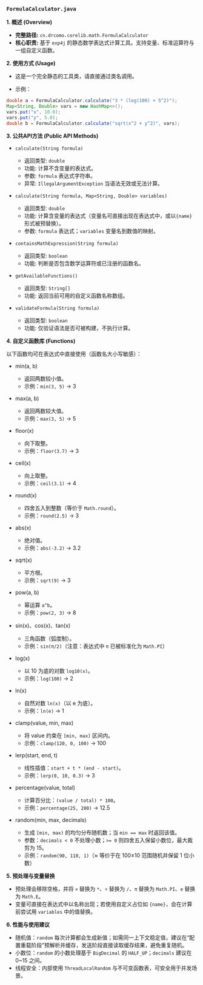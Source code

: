 ### `FormulaCalculator.java`

**1. 概述 (Overview)**

  * **完整路径:** `cn.drcomo.corelib.math.FormulaCalculator`
  * **核心职责:** 基于 `exp4j` 的静态数学表达式计算工具。支持变量、标准运算符与一组自定义函数。

**2. 使用方式 (Usage)**

  * 这是一个完全静态的工具类，请直接通过类名调用。

  * 示例：
  ```java
  double a = FormulaCalculator.calculate("3 * (log(100) + 5^2)");
  Map<String, Double> vars = new HashMap<>();
  vars.put("x", 10.0);
  vars.put("y", 5.0);
  double b = FormulaCalculator.calculate("sqrt(x^2 + y^2)", vars);
  ```

**3. 公共API方法 (Public API Methods)**

  * `calculate(String formula)`
    * 返回类型: `double`
    * 功能: 计算不含变量的表达式。
    * 参数: `formula` 表达式字符串。
    * 异常: `IllegalArgumentException` 当语法无效或无法计算。

  * `calculate(String formula, Map<String, Double> variables)`
    * 返回类型: `double`
    * 功能: 计算含变量的表达式（变量名可直接出现在表达式中，或以`{name}`形式被预替换）。
    * 参数: `formula` 表达式；`variables` 变量名到数值的映射。

  * `containsMathExpression(String formula)`
    * 返回类型: `boolean`
    * 功能: 判断是否包含数学运算符或已注册的函数名。

  * `getAvailableFunctions()`
    * 返回类型: `String[]`
    * 功能: 返回当前可用的自定义函数名称数组。

  * `validateFormula(String formula)`
    * 返回类型: `boolean`
    * 功能: 仅验证语法是否可被构建，不执行计算。

**4. 自定义函数库 (Functions)**

以下函数均可在表达式中直接使用（函数名大小写敏感）：

  * min(a, b)
    * 返回两数较小值。
    * 示例：`min(3, 5)` → 3

  * max(a, b)
    * 返回两数较大值。
    * 示例：`max(3, 5)` → 5

  * floor(x)
    * 向下取整。
    * 示例：`floor(3.7)` → 3

  * ceil(x)
    * 向上取整。
    * 示例：`ceil(3.1)` → 4

  * round(x)
    * 四舍五入到整数（等价于 `Math.round`）。
    * 示例：`round(2.5)` → 3

  * abs(x)
    * 绝对值。
    * 示例：`abs(-3.2)` → 3.2

  * sqrt(x)
    * 平方根。
    * 示例：`sqrt(9)` → 3

  * pow(a, b)
    * 幂运算 `a^b`。
    * 示例：`pow(2, 3)` → 8

  * sin(x)、cos(x)、tan(x)
    * 三角函数（弧度制）。
    * 示例：`sin(π/2)`（注意：表达式中 `π` 已被标准化为 `Math.PI`）

  * log(x)
    * 以 10 为底的对数 `log10(x)`。
    * 示例：`log(100)` → 2

  * ln(x)
    * 自然对数 `ln(x)`（以 e 为底）。
    * 示例：`ln(e)` → 1

  * clamp(value, min, max)
    * 将 value 约束在 `[min, max]` 区间内。
    * 示例：`clamp(120, 0, 100)` → 100

  * lerp(start, end, t)
    * 线性插值：`start + t * (end - start)`。
    * 示例：`lerp(0, 10, 0.3)` → 3

  * percentage(value, total)
    * 计算百分比：`(value / total) * 100`。
    * 示例：`percentage(25, 200)` → 12.5

  * random(min, max, decimals)
    * 生成 `[min, max)` 的均匀分布随机数；当 `min == max` 时返回该值。
    * 参数：`decimals < 0` 不处理小数；`>= 0` 则四舍五入保留小数位，最大裁剪为 15。
    * 示例：`random(90, 110, 1)`（≈ 等价于在 100±10 范围随机并保留 1 位小数）

**5. 预处理与变量替换**

  * 预处理会移除空格，并将 `×` 替换为 `*`、`÷` 替换为 `/`、`π` 替换为 `Math.PI`、`e` 替换为 `Math.E`。
  * 变量可直接在表达式中以名称出现；若使用自定义占位如 `{name}`，会在计算前尝试用 `variables` 中的值替换。

**6. 性能与使用建议**

  * 随机值：`random` 每次计算都会生成新值；如需同一上下文稳定值，建议在“配置重载阶段”预解析并缓存，发送阶段直接读取缓存结果，避免重复随机。
  * 小数位：`random` 的小数处理基于 `BigDecimal` 的 `HALF_UP`；`decimals` 建议在 0~15 之间。
  * 线程安全：内部使用 `ThreadLocalRandom` 与不可变函数表，可安全用于并发场景。
